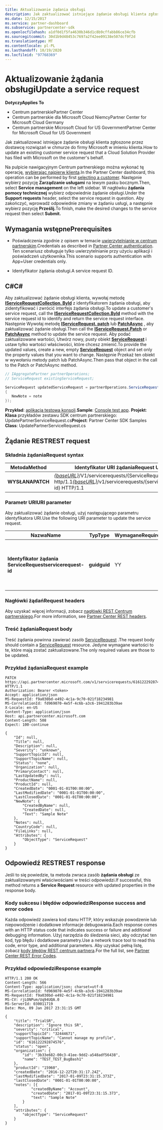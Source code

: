 ```yaml
---
title: Aktualizowanie żądania obsługi
description: Jak zaktualizować istniejące żądanie obsługi klienta zgłoszone przez dostawcę rozwiązań w chmurze do firmy Microsoft w imieniu klienta.
ms.date: 12/15/2017
ms.service: partner-dashboard
ms.subservice: partnercenter-sdk
ms.openlocfilehash: a1df0d1f5fa4630b346d1c8b9cffabb86ce34cfb
ms.sourcegitcommit: 30d1b9d48453c7697a2f42ee09138e507dcf9f2d
ms.translationtype: MT
ms.contentlocale: pl-PL
ms.lasthandoff: 10/19/2020
ms.locfileid: "97768369"
---
```

# <a name="update-a-service-request"></a><span data-ttu-id="fc39d-103">Aktualizowanie żądania obsługi</span><span class="sxs-lookup"><span data-stu-id="fc39d-103">Update a service request</span></span>

<span data-ttu-id="fc39d-104">**Dotyczy**</span><span class="sxs-lookup"><span data-stu-id="fc39d-104">**Applies To**</span></span>

- <span data-ttu-id="fc39d-105">Centrum partnerskie</span><span class="sxs-lookup"><span data-stu-id="fc39d-105">Partner Center</span></span>
- <span data-ttu-id="fc39d-106">Centrum partnerskie dla Microsoft Cloud Niemcy</span><span class="sxs-lookup"><span data-stu-id="fc39d-106">Partner Center for Microsoft Cloud Germany</span></span>
- <span data-ttu-id="fc39d-107">Centrum partnerskie Microsoft Cloud for US Government</span><span class="sxs-lookup"><span data-stu-id="fc39d-107">Partner Center for Microsoft Cloud for US Government</span></span>

<span data-ttu-id="fc39d-108">Jak zaktualizować istniejące żądanie obsługi klienta zgłoszone przez dostawcę rozwiązań w chmurze do firmy Microsoft w imieniu klienta.</span><span class="sxs-lookup"><span data-stu-id="fc39d-108">How to update an existing customer service request that a Cloud Solution Provider has filed with Microsoft on the customer's behalf.</span></span>

<span data-ttu-id="fc39d-109">Na pulpicie nawigacyjnym Centrum partnerskiego można wykonać tę operację, [wybierając najpierw klienta](get-a-customer-by-name.md).</span><span class="sxs-lookup"><span data-stu-id="fc39d-109">In the Partner Center dashboard, this operation can be performed by first [selecting a customer](get-a-customer-by-name.md).</span></span> <span data-ttu-id="fc39d-110">Następnie wybierz pozycję **Zarządzanie usługami** na lewym pasku bocznym.</span><span class="sxs-lookup"><span data-stu-id="fc39d-110">Then, select **Service management** on the left sidebar.</span></span> <span data-ttu-id="fc39d-111">W nagłówku **żądania pomocy technicznej** wybierz odpowiednie żądanie obsługi.</span><span class="sxs-lookup"><span data-stu-id="fc39d-111">Under the **Support requests** header, select the service request in question.</span></span> <span data-ttu-id="fc39d-112">Aby zakończyć, wprowadź odpowiednie zmiany w żądaniu usługi, a następnie wybierz pozycję **Prześlij.**</span><span class="sxs-lookup"><span data-stu-id="fc39d-112">To finish, make the desired changes to the service request then select **Submit.**</span></span>

## <a name="prerequisites"></a><span data-ttu-id="fc39d-113">Wymagania wstępne</span><span class="sxs-lookup"><span data-stu-id="fc39d-113">Prerequisites</span></span>

- <span data-ttu-id="fc39d-114">Poświadczenia zgodnie z opisem w temacie [uwierzytelnianie w centrum partnerskim](partner-center-authentication.md).</span><span class="sxs-lookup"><span data-stu-id="fc39d-114">Credentials as described in [Partner Center authentication](partner-center-authentication.md).</span></span> <span data-ttu-id="fc39d-115">Ten scenariusz obsługuje tylko uwierzytelnianie przy użyciu aplikacji i poświadczeń użytkownika.</span><span class="sxs-lookup"><span data-stu-id="fc39d-115">This scenario supports authentication with App+User credentials only.</span></span>

- <span data-ttu-id="fc39d-116">Identyfikator żądania obsługi.</span><span class="sxs-lookup"><span data-stu-id="fc39d-116">A service request ID.</span></span>

## <a name="c"></a><span data-ttu-id="fc39d-117">C\#</span><span class="sxs-lookup"><span data-stu-id="fc39d-117">C\#</span></span>

<span data-ttu-id="fc39d-118">Aby zaktualizować żądanie obsługi klienta, wywołaj metodę [**IServiceRequestCollection. ById**](/dotnet/api/microsoft.store.partnercenter.servicerequests.iservicerequestcollection.byid) z identyfikatorem żądania obsługi, aby zidentyfikować i zwrócić interfejs żądania obsługi.</span><span class="sxs-lookup"><span data-stu-id="fc39d-118">To update a customer's service request, call the [**IServiceRequestCollection.ById**](/dotnet/api/microsoft.store.partnercenter.servicerequests.iservicerequestcollection.byid) method with the service request id to identify and return the service request interface.</span></span> <span data-ttu-id="fc39d-119">Następnie Wywołaj metodę [**IServiceRequest. patch**](/dotnet/api/microsoft.store.partnercenter.servicerequests.iservicerequest.patch) lub [**PatchAsync**](/dotnet/api/microsoft.store.partnercenter.servicerequests.iservicerequest.patchasync) , aby zaktualizować żądanie obsługi.</span><span class="sxs-lookup"><span data-stu-id="fc39d-119">Then call the [**IServiceRequest.Patch**](/dotnet/api/microsoft.store.partnercenter.servicerequests.iservicerequest.patch) or [**PatchAsync**](/dotnet/api/microsoft.store.partnercenter.servicerequests.iservicerequest.patchasync) method to update the service request.</span></span> <span data-ttu-id="fc39d-120">Aby podać zaktualizowane wartości, Utwórz nowy, pusty obiekt [**ServiceRequest**](/dotnet/api/microsoft.store.partnercenter.models.servicerequests.servicerequest) i ustaw tylko wartości właściwości, które chcesz zmienić.</span><span class="sxs-lookup"><span data-stu-id="fc39d-120">To provide the updated values, create a new, empty [**ServiceRequest**](/dotnet/api/microsoft.store.partnercenter.models.servicerequests.servicerequest) object and set only the property values that you want to change.</span></span> <span data-ttu-id="fc39d-121">Następnie Przekaż ten obiekt w wywołaniu metody patch lub PatchAsync.</span><span class="sxs-lookup"><span data-stu-id="fc39d-121">Then pass that object in the call to the Patch or PatchAsync method.</span></span>

``` csharp
// IAggregatePartner partnerOperations;
// ServiceRequest existingServiceRequest;

ServiceRequest updatedServiceRequest = partnerOperations.ServiceRequests.ById(existingServiceRequest.Id).Patch(new ServiceRequest
{
   NewNote = note
});
```

<span data-ttu-id="fc39d-122">**Przykład**: [aplikacja testowa konsoli](console-test-app.md).</span><span class="sxs-lookup"><span data-stu-id="fc39d-122">**Sample**: [Console test app](console-test-app.md).</span></span> <span data-ttu-id="fc39d-123">**Projekt**: **Klasa** przykładów zestawu SDK centrum partnerskiego: UpdatePartnerServiceRequest.cs</span><span class="sxs-lookup"><span data-stu-id="fc39d-123">**Project**: Partner Center SDK Samples **Class**: UpdatePartnerServiceRequest.cs</span></span>

## <a name="rest-request"></a><span data-ttu-id="fc39d-124">Żądanie REST</span><span class="sxs-lookup"><span data-stu-id="fc39d-124">REST request</span></span>

### <a name="request-syntax"></a><span data-ttu-id="fc39d-125">Składnia żądania</span><span class="sxs-lookup"><span data-stu-id="fc39d-125">Request syntax</span></span>

| <span data-ttu-id="fc39d-126">Metoda</span><span class="sxs-lookup"><span data-stu-id="fc39d-126">Method</span></span>    | <span data-ttu-id="fc39d-127">Identyfikator URI żądania</span><span class="sxs-lookup"><span data-stu-id="fc39d-127">Request URI</span></span>                                                                                 |
|-----------|---------------------------------------------------------------------------------------------|
| <span data-ttu-id="fc39d-128">**WYSŁANA**</span><span class="sxs-lookup"><span data-stu-id="fc39d-128">**PATCH**</span></span> | <span data-ttu-id="fc39d-129">[*{baseURL}*](partner-center-rest-urls.md)/V1/servicerequests/{ServiceRequest-ID} http/1.1</span><span class="sxs-lookup"><span data-stu-id="fc39d-129">[*{baseURL}*](partner-center-rest-urls.md)/v1/servicerequests/{servicerequest-id} HTTP/1.1</span></span> |

### <a name="uri-parameter"></a><span data-ttu-id="fc39d-130">Parametr URI</span><span class="sxs-lookup"><span data-stu-id="fc39d-130">URI parameter</span></span>

<span data-ttu-id="fc39d-131">Aby zaktualizować żądanie obsługi, użyj następującego parametru identyfikatora URI.</span><span class="sxs-lookup"><span data-stu-id="fc39d-131">Use the following URI parameter to update the service request.</span></span>

| <span data-ttu-id="fc39d-132">Nazwa</span><span class="sxs-lookup"><span data-stu-id="fc39d-132">Name</span></span>                  | <span data-ttu-id="fc39d-133">Typ</span><span class="sxs-lookup"><span data-stu-id="fc39d-133">Type</span></span>     | <span data-ttu-id="fc39d-134">Wymagane</span><span class="sxs-lookup"><span data-stu-id="fc39d-134">Required</span></span> | <span data-ttu-id="fc39d-135">Opis</span><span class="sxs-lookup"><span data-stu-id="fc39d-135">Description</span></span>                                 |
|-----------------------|----------|----------|---------------------------------------------|
| <span data-ttu-id="fc39d-136">**Identyfikator żądania ServiceRequest**</span><span class="sxs-lookup"><span data-stu-id="fc39d-136">**servicerequest-id**</span></span> | <span data-ttu-id="fc39d-137">**guid**</span><span class="sxs-lookup"><span data-stu-id="fc39d-137">**guid**</span></span> | <span data-ttu-id="fc39d-138">Y</span><span class="sxs-lookup"><span data-stu-id="fc39d-138">Y</span></span>        | <span data-ttu-id="fc39d-139">Identyfikator GUID, który identyfikuje żądanie obsługi.</span><span class="sxs-lookup"><span data-stu-id="fc39d-139">A GUID that identifies the service request.</span></span> |

### <a name="request-headers"></a><span data-ttu-id="fc39d-140">Nagłówki żądań</span><span class="sxs-lookup"><span data-stu-id="fc39d-140">Request headers</span></span>

<span data-ttu-id="fc39d-141">Aby uzyskać więcej informacji, zobacz [nagłówki REST Centrum partnerskiego](headers.md).</span><span class="sxs-lookup"><span data-stu-id="fc39d-141">For more information, see [Partner Center REST headers](headers.md).</span></span>

### <a name="request-body"></a><span data-ttu-id="fc39d-142">Treść żądania</span><span class="sxs-lookup"><span data-stu-id="fc39d-142">Request body</span></span>

<span data-ttu-id="fc39d-143">Treść żądania powinna zawierać zasób [ServiceRequest](service-request-resources.md) .</span><span class="sxs-lookup"><span data-stu-id="fc39d-143">The request body should contain a [ServiceRequest](service-request-resources.md) resource.</span></span> <span data-ttu-id="fc39d-144">Jedyne wymagane wartości to te, które mają zostać zaktualizowane.</span><span class="sxs-lookup"><span data-stu-id="fc39d-144">The only required values are those to be updated.</span></span>

### <a name="request-example"></a><span data-ttu-id="fc39d-145">Przykład żądania</span><span class="sxs-lookup"><span data-stu-id="fc39d-145">Request example</span></span>

```http
PATCH https://api.partnercenter.microsoft.com/v1/servicerequests/616122292874576 HTTP/1.1
Authorization: Bearer <token>
Accept: application/json
MS-RequestId: f9a030bd-e492-4c1a-9c70-021f18234981
MS-CorrelationId: fd969070-4e5f-4c6b-a3c6-1941283b39ae
X-Locale: en-US
Content-Type: application/json
Host: api.partnercenter.microsoft.com
Content-Length: 508
Expect: 100-continue

{
    "Id": null,
    "Title": null,
    "Description": null,
    "Severity": "unknown",
    "SupportTopicId": null,
    "SupportTopicName": null,
    "Status": "none",
    "Organization": null,
    "PrimaryContact": null,
    "LastUpdatedBy": null,
    "ProductName": null,
    "ProductId": null,
    "CreatedDate": "0001-01-01T00:00:00",
    "LastModifiedDate": "0001-01-01T00:00:00",
    "LastClosedDate": "0001-01-01T00:00:00",
    "NewNote": {
        "CreatedByName": null,
        "CreatedDate": null,
        "Text": "Sample Note"
    },
    "Notes": null,
    "CountryCode": null,
    "FileLinks": null,
    "Attributes": {
        "ObjectType": "ServiceRequest"
    }
}
```

## <a name="rest-response"></a><span data-ttu-id="fc39d-146">Odpowiedź REST</span><span class="sxs-lookup"><span data-stu-id="fc39d-146">REST response</span></span>

<span data-ttu-id="fc39d-147">Jeśli to się powiedzie, ta metoda zwraca zasób **żądania obsługi** ze zaktualizowanymi właściwościami w treści odpowiedzi.</span><span class="sxs-lookup"><span data-stu-id="fc39d-147">If successful, this method returns a **Service Request** resource with updated properties in the response body.</span></span>

### <a name="response-success-and-error-codes"></a><span data-ttu-id="fc39d-148">Kody sukcesu i błędów odpowiedzi</span><span class="sxs-lookup"><span data-stu-id="fc39d-148">Response success and error codes</span></span>

<span data-ttu-id="fc39d-149">Każda odpowiedź zawiera kod stanu HTTP, który wskazuje powodzenie lub niepowodzenie i dodatkowe informacje debugowania.</span><span class="sxs-lookup"><span data-stu-id="fc39d-149">Each response comes with an HTTP status code that indicates success or failure and additional debugging information.</span></span> <span data-ttu-id="fc39d-150">Użyj narzędzia do śledzenia sieci, aby odczytać ten kod, typ błędu i dodatkowe parametry.</span><span class="sxs-lookup"><span data-stu-id="fc39d-150">Use a network trace tool to read this code, error type, and additional parameters.</span></span> <span data-ttu-id="fc39d-151">Aby uzyskać pełną listę, zobacz [kody błędów REST centrum partnera](error-codes.md).</span><span class="sxs-lookup"><span data-stu-id="fc39d-151">For the full list, see [Partner Center REST Error Codes](error-codes.md).</span></span>

### <a name="response-example"></a><span data-ttu-id="fc39d-152">Przykład odpowiedzi</span><span class="sxs-lookup"><span data-stu-id="fc39d-152">Response example</span></span>

```http
HTTP/1.1 200 OK
Content-Length: 566
Content-Type: application/json; charset=utf-8
MS-CorrelationId: fd969070-4e5f-4c6b-a3c6-1941283b39ae
MS-RequestId: f9a030bd-e492-4c1a-9c70-021f18234981
MS-CV: rjLONPum/Uq94UQA.0
MS-ServerId: 030011719
Date: Mon, 09 Jan 2017 23:31:15 GMT

{
    "title": "TrialSR",
    "description": "Ignore this SR",
    "severity": "critical",
    "supportTopicId": "32444671",
    "supportTopicName": "Cannot manage my profile",
    "id": "616122292874576",
    "status": "open",
    "organization": {
        "id": "3b33e682-00c3-41ee-9dd2-a548adf56438",
        "name": "TEST_TEST_BugBash1"
    },
    "productId": "15960",
    "createdDate": "2016-12-22T20:31:17.24Z",
    "lastModifiedDate": "2017-01-09T23:31:15.373Z",
    "lastClosedDate": "0001-01-01T00:00:00",
    "notes": [{
            "createdByName": "Account",
            "createdDate": "2017-01-09T23:31:15.373",
            "text": "Sample Note"
        }
    ],
    "attributes": {
        "objectType": "ServiceRequest"
    }
}
```
